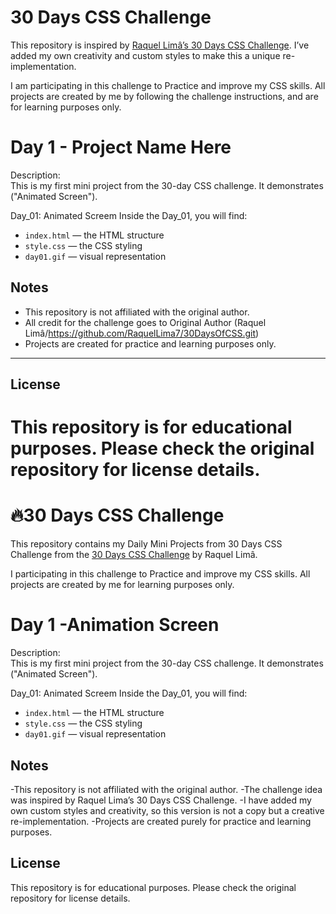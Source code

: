 
# 30 Days CSS Challenge 

This repository is inspired by [Raquel Limâ’s 30 Days CSS Challenge](https://github.com/RaquelLima7/30DaysOfCSS.git). I’ve added my own creativity and custom styles to make this a unique re-implementation.


I am participating in this challenge to Practice and improve my CSS skills. All projects are created by me by following the challenge instructions, and are for learning purposes only.

 # Day 1 - Project Name Here

Description:  
This is my first mini project from the 30-day CSS challenge. It demonstrates ("Animated Screen").

Day_01: Animated Screem
Inside the Day_01, you will find:
- `index.html` — the HTML structure
- `style.css` — the CSS styling
- `day01.gif` — visual representation

## Notes

- This repository is not affiliated with the original author.  
- All credit for the challenge goes to Original Author (Raquel Limâ/https://github.com/RaquelLima7/30DaysOfCSS.git)
- Projects are created for practice and learning purposes only.

---

## License

This repository is for educational purposes. Please check the original repository for license details.
=======
# 🔥30 Days CSS Challenge 

This repository contains my Daily Mini Projects from 30 Days CSS Challenge from the [30 Days CSS Challenge](https://github.com/RaquelLima7/30DaysOfCSS.git) by Raquel Limâ.

I participating in this challenge to Practice and improve my CSS skills. All projects are created by me for learning purposes only.

 # Day 1 -Animation Screen

Description:  
This is my first mini project from the 30-day CSS challenge. It demonstrates ("Animated Screen").

Day_01: Animated Screem
Inside the Day_01, you will find:
- `index.html` — the HTML structure
- `style.css` — the CSS styling
- `day01.gif` — visual representation

## Notes

-This repository is not affiliated with the original author.
-The challenge idea was inspired by Raquel Lima’s 30 Days CSS Challenge.
-I have added my own custom styles and creativity, so this version is not a copy but a creative re-implementation.
-Projects are created purely for practice and learning purposes.

## License

This repository is for educational purposes. Please check the original repository for license details.




